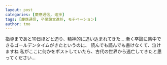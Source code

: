 ```yaml
---
layout: post
categories: [慶應通信, 進捗]
tags: [慶應通信, 卒業論文進捗, モチベーション]
author: tmo
---
```

指導まであと10日ほどと迫り、精神的に追い込まれてきた…
漸く卒論に集中できるゴールデンタイムがきたというのに、
読んでも読んでも書けなくて、泣けますね
私がここに何かをポストしていたら、古代の世界から逃亡してきたと思ってください…
